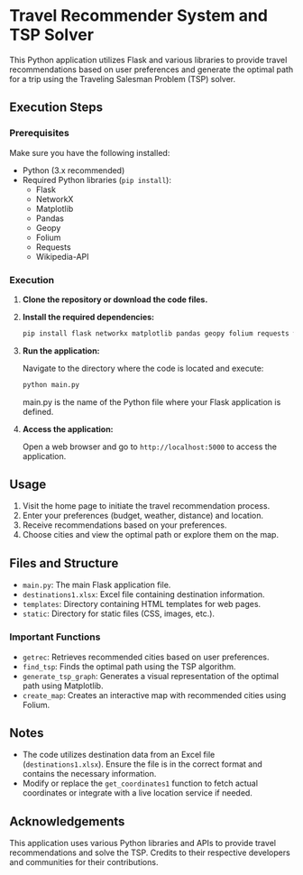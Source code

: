 

# Travel Recommender System and TSP Solver

This Python application utilizes Flask and various libraries to provide travel recommendations based on user preferences and generate the optimal path for a trip using the Traveling Salesman Problem (TSP) solver.

## Execution Steps

### Prerequisites

Make sure you have the following installed:

- Python (3.x recommended)
- Required Python libraries (`pip install`):
  - Flask
  - NetworkX
  - Matplotlib
  - Pandas
  - Geopy
  - Folium
  - Requests
  - Wikipedia-API

### Execution

1. **Clone the repository or download the code files.**
2. **Install the required dependencies:**

   ```bash
   pip install flask networkx matplotlib pandas geopy folium requests wikipedia-api
   ```
3. **Run the application:**

   Navigate to the directory where the code is located and execute:

   ```bash
   python main.py
   ```

   main.py is the name of the Python file where your Flask application is defined.
4. **Access the application:**

   Open a web browser and go to `http://localhost:5000` to access the application.

## Usage

1. Visit the home page to initiate the travel recommendation process.
2. Enter your preferences (budget, weather, distance) and location.
3. Receive recommendations based on your preferences.
4. Choose cities and view the optimal path or explore them on the map.

## Files and Structure

- `main.py`: The main Flask application file.
- `destinations1.xlsx`: Excel file containing destination information.
- `templates`: Directory containing HTML templates for web pages.
- `static`: Directory for static files (CSS, images, etc.).

### Important Functions

- `getrec`: Retrieves recommended cities based on user preferences.
- `find_tsp`: Finds the optimal path using the TSP algorithm.
- `generate_tsp_graph`: Generates a visual representation of the optimal path using Matplotlib.
- `create_map`: Creates an interactive map with recommended cities using Folium.

## Notes

- The code utilizes destination data from an Excel file (`destinations1.xlsx`). Ensure the file is in the correct format and contains the necessary information.
- Modify or replace the `get_coordinates1` function to fetch actual coordinates or integrate with a live location service if needed.

## Acknowledgements

This application uses various Python libraries and APIs to provide travel recommendations and solve the TSP. Credits to their respective developers and communities for their contributions.

